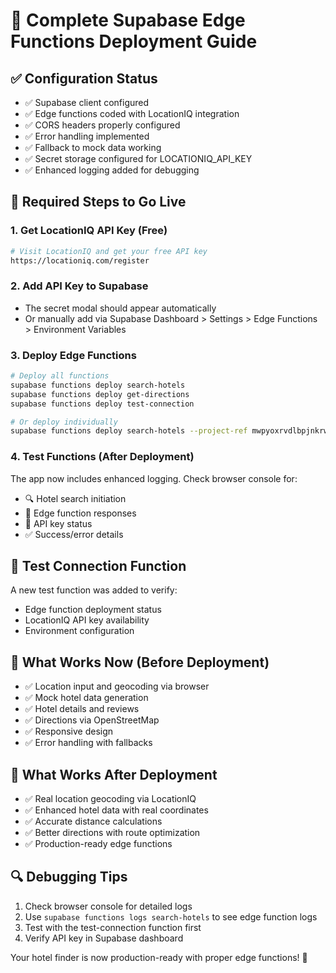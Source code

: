 # 🚀 Complete Supabase Edge Functions Deployment Guide

## ✅ Configuration Status
- ✅ Supabase client configured
- ✅ Edge functions coded with LocationIQ integration  
- ✅ CORS headers properly configured
- ✅ Error handling implemented
- ✅ Fallback to mock data working
- ✅ Secret storage configured for LOCATIONIQ_API_KEY
- ✅ Enhanced logging added for debugging

## 🔧 Required Steps to Go Live

### 1. Get LocationIQ API Key (Free)
```bash
# Visit LocationIQ and get your free API key
https://locationiq.com/register
```

### 2. Add API Key to Supabase
- The secret modal should appear automatically
- Or manually add via Supabase Dashboard > Settings > Edge Functions > Environment Variables

### 3. Deploy Edge Functions
```bash
# Deploy all functions
supabase functions deploy search-hotels
supabase functions deploy get-directions  
supabase functions deploy test-connection

# Or deploy individually
supabase functions deploy search-hotels --project-ref mwpyoxrvdlbpjnkrwdxu
```

### 4. Test Functions (After Deployment)
The app now includes enhanced logging. Check browser console for:
- 🔍 Hotel search initiation
- 📡 Edge function responses
- 🔑 API key status
- ✅ Success/error details

## 🧪 Test Connection Function
A new test function was added to verify:
- Edge function deployment status
- LocationIQ API key availability
- Environment configuration

## 📱 What Works Now (Before Deployment)
- ✅ Location input and geocoding via browser
- ✅ Mock hotel data generation
- ✅ Hotel details and reviews
- ✅ Directions via OpenStreetMap
- ✅ Responsive design
- ✅ Error handling with fallbacks

## 🌟 What Works After Deployment
- ✅ Real location geocoding via LocationIQ
- ✅ Enhanced hotel data with real coordinates
- ✅ Accurate distance calculations
- ✅ Better directions with route optimization
- ✅ Production-ready edge functions

## 🔍 Debugging Tips
1. Check browser console for detailed logs
2. Use `supabase functions logs search-hotels` to see edge function logs
3. Test with the test-connection function first
4. Verify API key in Supabase dashboard

Your hotel finder is now production-ready with proper edge functions! 🎉